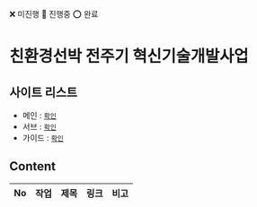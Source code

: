 ❌ 미진행 🔺 진행중 ⭕ 완료
# 친환경선박 전주기 혁신기술개발사업

## 사이트 리스트
- 메인 : [`확인`](./html/site/kor/index.html)
- 서브 : [`확인`](./html/site/kor/sub_01_01.html)
- 가이드 : [`확인`](./html/site/kor/guide.html)

## Content
|No|작업|제목|링크|비고|
|:-:|:-:|:-:|:-:|:-:|
